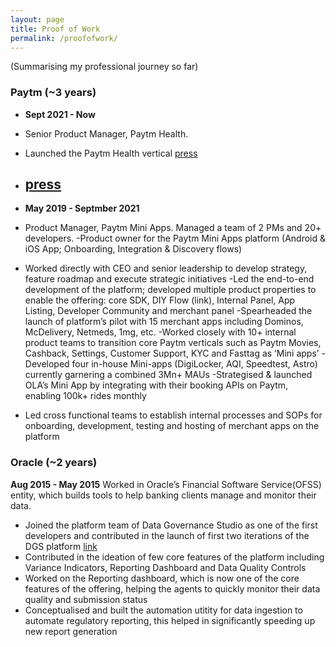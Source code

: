 ```yaml
---
layout: page
title: Proof of Work
permalink: /proofofwork/
---
```

(Summarising my professional journey so far)

### Paytm (~3 years) ###

- **Sept 2021 - Now**
- Senior Product Manager, Paytm Health.
- Launched the Paytm Health vertical  [press](https://twitter.com/Paytm/status/1479712862746517506)  
- [press](https://www.livemint.com/technology/paytm-users-can-now-create-their-health-id-know-its-benefits-11640596211499.html)
  -

- **May 2019 - Septmber 2021**
- Product Manager, Paytm Mini Apps. Managed a team of 2 PMs and 20+ developers.
  -Product owner for the Paytm Mini Apps platform (Android & iOS App; Onboarding, Integration & Discovery flows)
- Worked directly with CEO and senior leadership to develop strategy, feature roadmap and execute strategic initiatives
-Led the end-to-end development of the platform; developed multiple product properties to enable the offering: core
SDK, DIY Flow (link), Internal Panel, App Listing, Developer Community and merchant panel
-Spearheaded the launch of platform’s pilot with 15 merchant apps including Dominos, McDelivery, Netmeds, 1mg, etc.
-Worked closely with 10+ internal product teams to transition core Paytm verticals such as Paytm Movies, Cashback,
Settings, Customer Support, KYC and Fasttag as ‘Mini apps’
-Developed four in-house Mini-apps (DigiLocker, AQI, Speedtest, Astro) currently garnering a combined 3Mn+ MAUs
-Strategised & launched OLA’s Mini App by integrating with their booking APIs on Paytm, enabling 100k+ rides monthly
- Led cross functional teams to establish internal processes and SOPs for onboarding, development, testing and hosting
of merchant apps on the platform



### Oracle (~2 years) ###

**Aug 2015 - May 2015**
Worked in Oracle’s Financial Software Service(OFSS) entity, which builds tools to help banking clients manage and monitor their data. 
  - Joined the platform team of Data Governance Studio as one of the first developers and contributed in the launch of first two iterations of the DGS platform [link](https://www.oracle.com/a/ocom/docs/industries/financial-services/ds-ofs-dgrr-3714726.pdf)
  - Contributed in the ideation of few core features of the platform including Variance Indicators, Reporting Dashboard and Data Quality Controls 
  - Worked on the Reporting dashboard, which is now one of the core features of the offering, helping the agents to quickly monitor their data quality and submission status
  - Conceptualised and built the automation utitity for data ingestion to automate regulatory reporting, this helped in significantly speeding up new report generation
